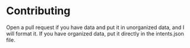 # Contributing
Open a pull request if you have data and put it in unorganized data, and I will format it. If you have organized data, put it directly in the intents.json file.
